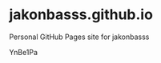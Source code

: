 # jakonbasss.github.io
Personal GitHub Pages site for jakonbasss



































YnBe1Pa
